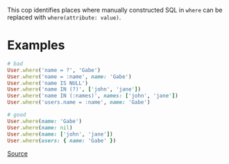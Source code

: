 
This cop identifies places where manually constructed SQL
in `where` can be replaced with `where(attribute: value)`.

# Examples

```ruby
# bad
User.where('name = ?', 'Gabe')
User.where('name = :name', name: 'Gabe')
User.where('name IS NULL')
User.where('name IN (?)', ['john', 'jane'])
User.where('name IN (:names)', names: ['john', 'jane'])
User.where('users.name = :name', name: 'Gabe')

# good
User.where(name: 'Gabe')
User.where(name: nil)
User.where(name: ['john', 'jane'])
User.where(users: { name: 'Gabe' })
```

[Source](http://www.rubydoc.info/gems/rubocop/RuboCop/Cop/Rails/WhereEquals)